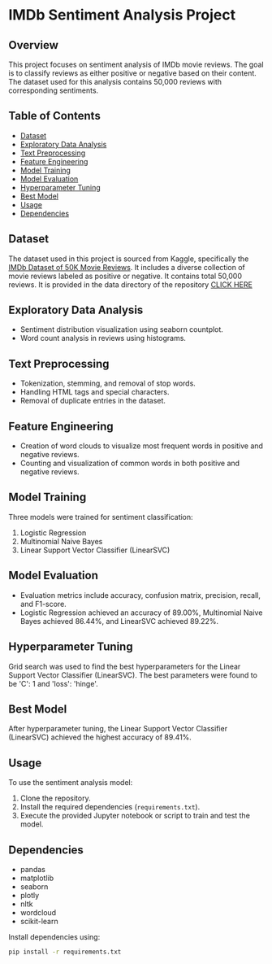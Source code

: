 # IMDb Sentiment Analysis Project

## Overview

This project focuses on sentiment analysis of IMDb movie reviews. The goal is to classify reviews as either positive or negative based on their content. The dataset used for this analysis contains 50,000 reviews with corresponding sentiments.

## Table of Contents

- [Dataset](#dataset)
- [Exploratory Data Analysis](#exploratory-data-analysis)
- [Text Preprocessing](#text-preprocessing)
- [Feature Engineering](#feature-engineering)
- [Model Training](#model-training)
- [Model Evaluation](#model-evaluation)
- [Hyperparameter Tuning](#hyperparameter-tuning)
- [Best Model](#best-model)
- [Usage](#usage)
- [Dependencies](#dependencies)

## Dataset

The dataset used in this project is sourced from Kaggle, specifically the [IMDb Dataset of 50K Movie Reviews](https://www.kaggle.com/lakshmi25npathi/imdb-dataset-of-50k-movie-reviews). It includes a diverse collection of movie reviews labeled as positive or negative. It contains total 50,000 reviews. It is provided in the data directory of the repository [CLICK HERE](Report/application_of_graph_report.pdf)


## Exploratory Data Analysis

- Sentiment distribution visualization using seaborn countplot.
- Word count analysis in reviews using histograms.

## Text Preprocessing

- Tokenization, stemming, and removal of stop words.
- Handling HTML tags and special characters.
- Removal of duplicate entries in the dataset.

## Feature Engineering

- Creation of word clouds to visualize most frequent words in positive and negative reviews.
- Counting and visualization of common words in both positive and negative reviews.

## Model Training

Three models were trained for sentiment classification:

1. Logistic Regression
2. Multinomial Naive Bayes
3. Linear Support Vector Classifier (LinearSVC)

## Model Evaluation

- Evaluation metrics include accuracy, confusion matrix, precision, recall, and F1-score.
- Logistic Regression achieved an accuracy of 89.00%, Multinomial Naive Bayes achieved 86.44%, and LinearSVC achieved 89.22%.

## Hyperparameter Tuning

Grid search was used to find the best hyperparameters for the Linear Support Vector Classifier (LinearSVC). The best parameters were found to be 'C': 1 and 'loss': 'hinge'.

## Best Model

After hyperparameter tuning, the Linear Support Vector Classifier (LinearSVC) achieved the highest accuracy of 89.41%.

## Usage

To use the sentiment analysis model:

1. Clone the repository.
2. Install the required dependencies (`requirements.txt`).
3. Execute the provided Jupyter notebook or script to train and test the model.

## Dependencies

- pandas
- matplotlib
- seaborn
- plotly
- nltk
- wordcloud
- scikit-learn

Install dependencies using:

```bash
pip install -r requirements.txt
